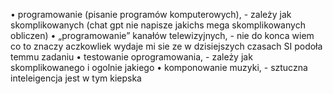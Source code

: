 • programowanie (pisanie programów komputerowych), - zależy jak skomplikowanych (chat gpt nie napisze jakichs mega skomplikowanych obliczen)
• „programowanie” kanałów telewizyjnych,   - nie do konca wiem co to znaczy aczkowliek wydaje mi sie ze w dzisiejszych czasach SI podoła temmu zadaniu
• testowanie oprogramowania, - zależy jak skomplikowanego i ogolnie jakiego
• komponowanie muzyki, - sztuczna inteleigencja jest w tym kiepska
